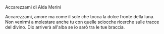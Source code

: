 Accarezzami di Alda Merini

Accarezzami, amore
ma come il sole
che tocca la dolce fronte della luna.
Non venirmi a molestare anche tu
con quelle sciocche ricerche
sulle tracce del divino.
Dio arriverà all'alba
se io sarò tra le tue braccia.